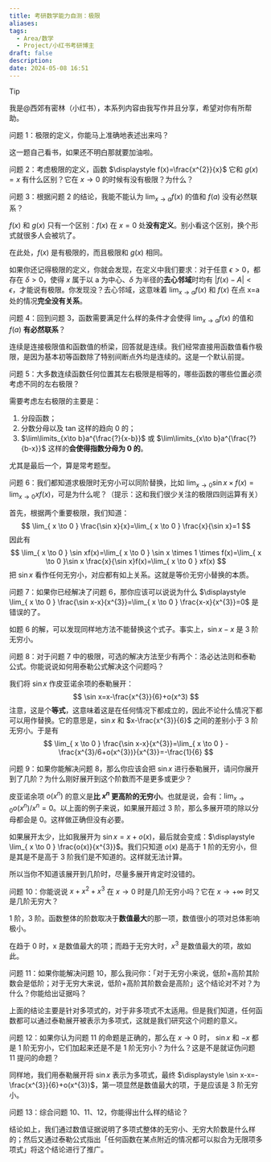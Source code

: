 ```yaml
---
title: 考研数学能力自测：极限
aliases: 
tags:
  - Area/数学
  - Project/小红书考研博主
draft: false
description: 
date: 2024-05-08 16:51
---
```

> [!TIP]
> 我是@西郊有密林（小红书），本系列内容由我写作并且分享，希望对你有所帮助。

问题 1：极限的定义，你能马上准确地表述出来吗？

这一题自己看书，如果还不明白那就要加油啦。

问题 2：考虑极限的定义，函数 $\displaystyle f(x)=\frac{x^{2}}{x}$ 它和 $g(x)=x$ 有什么区别？它在 $x\to0$ 的时候有没有极限？为什么？

问题 3：根据问题 2 的结论，我能不能认为 $\displaystyle \lim_{ x \to a }f(x)$ 的值和 $f(a)$ 没有必然联系？

$f(x)$ 和 $g(x)$ 只有一个区别：$f(x)$ 在 $x=0$ 处**没有定义**。别小看这个区别，换个形式就很多人会被坑了。

在此处，$f(x)$ 是有极限的，而且极限和 $g(x)$ 相同。

如果你还记得极限的定义，你就会发现，在定义中我们要求：对于任意 $\epsilon>0$，都存在 $\delta>0$，使得 $x$ 属于以 a 为中心、$\delta$ 为半径的**去心邻域**时均有 $|f(x)-A|<\epsilon$，才能说有极限。你发现没？去心邻域，这意味着 $\displaystyle \lim_{ x \to a }f(x)$ 和 $f(x)$ 在点 x=a 处的情况**完全没有关系**。

问题 4：回到问题 3，函数需要满足什么样的条件才会使得 $\displaystyle \lim_{ x \to a }f(x)$ 的值和 $f(a)$ **有必然联系**？

连续是连接极限值和函数值的桥梁，回答就是连续。我们经常直接用函数值看作极限，是因为基本初等函数除了特别间断点外均是连续的。这是一个默认前提。

问题 5：大多数连续函数任何位置其左右极限是相等的，哪些函数的哪些位置必须考虑不同的左右极限？

需要考虑左右极限的主要是：
1. 分段函数；
2. 分数分母以及 tan 这样的趋向 0 的；
3. $\lim\limits_{x\to b}a^{\frac{?}{x-b}}$ 或 $\lim\limits_{x\to b}a^{\frac{?}{b-x}}$ 这样的**会使得指数分母为 0 的**。

尤其是最后一个，算是常考题型。

问题 6：我们都知道求极限时无穷小可以同阶替换，比如 $\displaystyle \lim_{ x \to 0 }\sin x\times f(x)=\lim_{ x \to 0 }xf(x)$，可是为什么呢？（提示：这和我们很少关注的极限四则运算有关）

首先，根据两个重要极限，我们知道：
$$
\lim_{ x \to 0 } \frac{\sin x}{x}=\lim_{ x \to 0 } \frac{x}{\sin x}=1
$$
因此有 
$$
\lim_{ x \to 0 } \sin xf(x)=\lim_{ x \to 0 } \sin x \times 1 \times f(x)=\lim_{ x \to 0 }\sin x \frac{x}{\sin x}f(x)=\lim_{ x \to 0 } xf(x)
$$
把 $\sin x$ 看作任何无穷小，对应都有如上关系。这就是等价无穷小替换的本质。

问题 7：如果你已经解决了问题 6，那你应该可以说说为什么 $\displaystyle \lim_{ x \to 0 } \frac{\sin x-x}{x^{3}}=\lim_{ x \to 0 } \frac{x-x}{x^{3}}=0$ 是错误的了。

如题 6 的解，可以发现同样地方法不能替换这个式子。事实上，$\sin x-x$ 是 3 阶无穷小。

问题 8：对于问题 7 中的极限，可选的解决方法至少有两个：洛必达法则和泰勒公式。你能说说如何用泰勒公式解决这个问题吗？

我们将 $\sin x$ 作皮亚诺余项的泰勒展开：
$$
\sin x=x-\frac{x^{3}}{6}+o(x^3)
$$
注意，这是个**等式**，这意味着这是在任何情况下都成立的，因此不论什么情况下都可以用作替换。它的意思是，$\sin x$ 和 $x-\frac{x^{3}}{6}$ 之间的差别小于 3 阶无穷小。于是有
$$
\lim_{ x \to 0 } \frac{\sin x-x}{x^{3}}=\lim_{ x \to 0 } -\frac{x^{3}/6+o(x^{3})}{x^{3}}=-\frac{1}{6}
$$

问题 9：如果你能解决问题 8，那么你应该会把 $\sin x$ 进行泰勒展开，请问你展开到了几阶？为什么刚好展开到这个阶数而不是更多或更少？

皮亚诺余项 $o(x^n)$ 的意义是**比 $x^n$ 更高阶的无穷小**。也就是说，会有：$\displaystyle \lim_{ x \to 0 }o(x^n)/x^n=0$。以上面的例子来说，如果展开超过 3 阶，那么多展开项的除以分母都会是 0。这样做正确但没有必要。

如果展开太少，比如我展开为 $\sin x=x+o(x)$，最后就会变成：$\displaystyle \lim_{ x \to 0 } \frac{o(x)}{x^{3}}$。我们只知道 $o(x)$ 是高于 1 阶的无穷小，但是其是不是高于 3 阶我们是不知道的。这样就无法计算。

所以当你不知道该展开到几阶时，尽量多展开肯定时没错的。

问题 10：你能说说 $x+x^{2}+x^{3}$ 在 $x\to0$ 时是几阶无穷小吗？它在 $x\to +\infty$ 时又是几阶无穷大？

1 阶，3 阶。函数整体的阶数取决于**数值最大**的那一项，数值很小的项对总体影响极小。

在趋于 0 时，x 是数值最大的项；而趋于无穷大时，$x^{3}$ 是数值最大的项，故如此。

问题 11：如果你能解决问题 10，那么我问你：「对于无穷小来说，低阶+高阶其阶数会是低阶；对于无穷大来说，低阶+高阶其阶数会是高阶」这个结论对不对？为什么？你能给出证据吗？

上面的结论主要是针对多项式的，对于非多项式不太适用。但是我们知道，任何函数都可以通过泰勒展开被表示为多项式，这就是我们研究这个问题的意义。

问题 12：如果你认为问题 11 的命题是正确的，那么在 $x\to0$ 时， $\sin x$ 和 $-x$ 都是 1 阶无穷小，它们加起来还是不是 1 阶无穷小？为什么？这是不是就证伪问题 11 提问的命题？

同样地，我们用泰勒展开将 $\sin x$ 表示为多项式，最终 $\displaystyle \sin x-x=-\frac{x^{3}}{6}+o(x^{3})$，第一项显然是数值最大的项，于是应该是 3 阶无穷小。

问题 13：综合问题 10、11、12，你能得出什么样的结论？

结论如上，我们通过数值证据说明了多项式整体的无穷小、无穷大阶数是什么样的；然后又通过泰勒公式指出「任何函数在某点附近的情况都可以拟合为无限项多项式」将这个结论进行了推广。